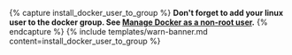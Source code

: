 {% capture install_docker_user_to_group %}
**Don't forget to add your linux user to the docker group. See [Manage Docker as a non-root user](https://docs.docker.com/engine/install/linux-postinstall/#manage-docker-as-a-non-root-user).**
{% endcapture %}
{% include templates/warn-banner.md content=install_docker_user_to_group %}